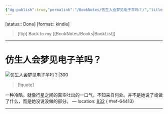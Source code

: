 ```yaml
---
{"dg-publish":true,"permalink":"/BookNotes/仿生人会梦见电子羊吗？/","title":"仿生人会梦见电子羊吗？","noteIcon":""}
---
```


[status:: Done]
[format:: kindle]

>[!tip] Back to my [[BookNotes/Books\|BookList]]

---
# 仿生人会梦见电子羊吗？

![仿生人会梦见电子羊吗？|300](https://img9.doubanio.com/view/subject/l/public/s29578434.jpg)

>[!quote]

一种冷酷。就像行星之间的真空吐出的一口气，不知来自何处。并不是她说了或做了什么，而是她没说没做的部分。 — location: [832]()
{ #ref-64413}


---


